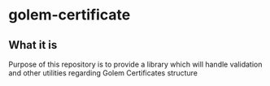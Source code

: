 # golem-certificate

## What it is 

Purpose of this repository is to provide a library which will handle validation and other utilities regarding Golem Certificates structure
